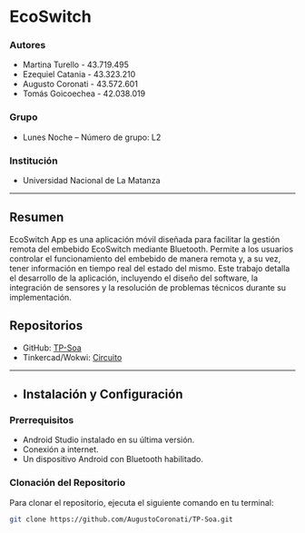 # EcoSwitch
 
### Autores
- Martina Turello - 43.719.495
- Ezequiel Catania - 43.323.210
- Augusto Coronati - 43.572.601
- Tomás Goicoechea - 42.038.019
 
### Grupo
- Lunes Noche – Número de grupo: L2
 
### Institución
- Universidad Nacional de La Matanza
 
---
 
## Resumen
EcoSwitch App es una aplicación móvil diseñada para facilitar la gestión remota del embebido EcoSwitch mediante Bluetooth. Permite a los usuarios controlar el funcionamiento del embebido de manera remota y, a su vez, tener información en tiempo real del estado del mismo. Este trabajo detalla el desarrollo de la aplicación, incluyendo el diseño del software, la integración de sensores y la resolución de problemas técnicos durante su implementación.
 
 
## Repositorios
- GitHub: [TP-Soa](https://github.com/AugustoCoronati/TP-Soa)
- Tinkercad/Wokwi: [Circuito](https://www.tinkercad.com/things/8sR8NkP800D-amazing-trug-hillar/editel?sharecode=g-R4lQUo5Zh5U9mYa8MgIXRZ0iU5wVWbliznD7crGH0)
 
---

- ## Instalación y Configuración
 
### Prerrequisitos
- Android Studio instalado en su última versión.
- Conexión a internet.
- Un dispositivo Android con Bluetooth habilitado.
 
### Clonación del Repositorio
Para clonar el repositorio, ejecuta el siguiente comando en tu terminal:
```bash
git clone https://github.com/AugustoCoronati/TP-Soa.git
